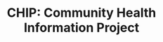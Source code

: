 ---
category: covid19
title: "CHIP: Community Health Information Project"
image: /images/oauth.png
primaryText: This is an organisation to do X, Y and Z. This is great!
primaryImage: /images/oauth.png
---